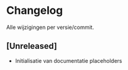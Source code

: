 # Changelog

Alle wijzigingen per versie/commit.

## [Unreleased]

- Initialisatie van documentatie placeholders
